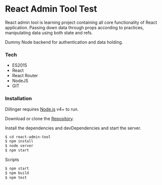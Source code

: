 # React Admin Tool Test

React admin tool is learning project containing all core functionality of React application. Passing down data through props according to practices, manipulating data using both state and refs.

Dummy Node backend for authentication and data holding.


### Tech
* ES2015
* React
* React Router
* NodeJS
* GIT

### Installation

Dillinger requires [Node.js](https://nodejs.org/) v4+ to run.

Download or clone the [Repository](https://github.com/Choffski/React-Admin-Tool).

Install the dependencies and devDependencies and start the server.

```sh
$ cd react-admin-tool
$ npm install 
$ node server
$ npm start
```
Scripts

```sh
$ npm start
$ npm build
$ npm test
```
